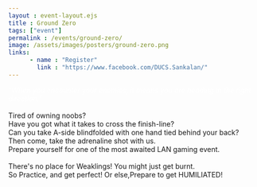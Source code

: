 ```yaml
---
layout : event-layout.ejs
title : Ground Zero
tags: ["event"]
permalink : /events/ground-zero/
image: /assets/images/posters/ground-zero.png
links: 
      - name : "Register" 
        link : "https://www.facebook.com/DUCS.Sankalan/"
---
```


<I style = "color:white">"When you encounter your enemies, it means you are heading in the right direction."</I>\
<br>
Tired of owning noobs?\
Have you got what it takes to cross the finish-line?\
Can you take A-side blindfolded with one hand tied behind your back?\
Then come, take the adrenaline shot with us.\
Prepare yourself for one of the most awaited LAN gaming event.\
<br>
There's no place for Weaklings! You might just get burnt.\
So Practice, and get perfect! Or else,Prepare to get HUMILIATED!
